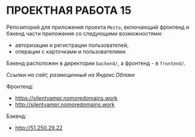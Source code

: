 # ПРОЕКТНАЯ РАБОТА 15
Репозиторий для приложения проекта `Mesto`, включающий фронтенд и бэкенд части приложения со следующими возможностями:
- авторизации и регистрации пользователей,
- операции с карточками и пользователями.

Бэкенд расположен в директории `backend/`, а фронтенд - в `frontend/`. 
  
*Ссылки на сайт, размещенный на Яндекс.Облаке*

Фронтенд:
- https://silentvampr.nomoredomains.work
- http://silentvampr.nomoredomains.work

Бэкенд:
- http://51.250.29.22
